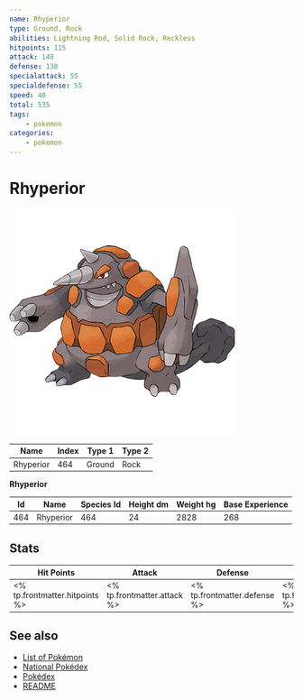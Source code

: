 ```yaml
---
name: Rhyperior
type: Ground, Rock
abilities: Lightning Rod, Solid Rock, Reckless
hitpoints: 115
attack: 140
defense: 130
specialattack: 55
specialdefense: 55
speed: 40
total: 535
tags:
    - pokemon
categories:
    - pokemon
---
```


# Rhyperior


![Rhyperior](images/464.png)

| **Name** | **Index** | **Type 1** | **Type 2** |
|----|----|----|----|
| Rhyperior | 464 | Ground | Rock  |

**Rhyperior** 




| **Id** | **Name** | **Species Id** | **Height dm** | **Weight hg** | **Base Experience** |
|--------|----------|----------------|------------|------------|---------------------|
| 464 | Rhyperior | 464 | 24 | 2828 | 268 |



## Stats

| **Hit Points** | **Attack** | **Defense** | **Special Attack** | **Special Defense** | **Speed** | **Total** |
|----------------|------------|-------------|--------------------|---------------------|-----------|-----------|
| <% tp.frontmatter.hitpoints %> | <% tp.frontmatter.attack %> | <% tp.frontmatter.defense %> | <% tp.frontmatter.specialattack %> | <% tp.frontmatter.specialdefense %> | <% tp.frontmatter.speed %> | <% tp.frontmatter.total %> |

## See also

- [List of Pokémon](../pokemon.md)
- [National Pokédex](../national_pokedex.md)
- [Pokédex](../pokedex.md)
- [README](../README.md)
